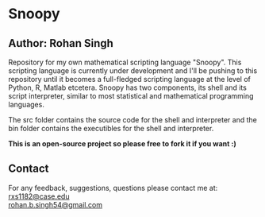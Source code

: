 # Snoopy
## Author: Rohan Singh
Repository for my own mathematical scripting language "Snoopy". This scripting language is currently under development and I'll be pushing to this repository until it becomes a full-fledged scripting language at the level of Python, R, Matlab etcetera. Snoopy has two components, its shell and its script interpreter, similar to most statistical and mathematical programming languages.  

The src folder contains the source code for the shell and interpreter and the bin folder contains the executibles for the shell and interpreter.  

**This is an open-source project so please free to fork it if you want :)** 

## Contact
For any feedback, suggestions, questions please contact me at:  
rxs1182@case.edu  
rohan.b.singh54@gmail.com
